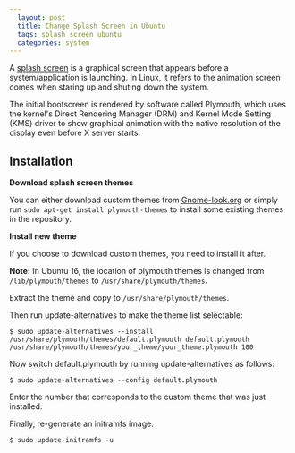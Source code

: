 ```yaml
---
  layout: post
  title: Change Splash Screen in Ubuntu
  tags: splash screen ubuntu
  categories: system
---
```


A [splash screen](https://en.wikipedia.org/wiki/Splash_screen) is a graphical screen that appears before a system/application is launching. <!--excerpt-->In Linux, it refers to the animation screen comes when staring up and shuting down the system.

The initial bootscreen is rendered by software called Plymouth, which uses the kernel's Direct Rendering Manager (DRM) and Kernel Mode Setting (KMS) driver to show graphical animation with the native resolution of the display even before X server starts.

## Installation

**Download splash screen themes**

You can either download custom themes from [Gnome-look.org](https://www.gnome-look.org/browse/cat/130/ord/latest/) or simply run `sudo apt-get install plymouth-themes` to install some existing themes in the repository.

**Install new theme**

If you choose to download custom themes, you need to install it after.

**Note:** In Ubuntu 16, the location of plymouth themes is changed from `/lib/plymouth/themes` to `/usr/share/plymouth/themes`.

Extract the theme and copy to `/usr/share/plymouth/themes`.

Then run update-alternatives to make the theme list selectable:

```
$ sudo update-alternatives --install /usr/share/plymouth/themes/default.plymouth default.plymouth /usr/share/plymouth/themes/your_theme/your_theme.plymouth 100
```

Now switch default.plymouth by running update-alternatives as follows:

```
$ sudo update-alternatives --config default.plymouth
```

Enter the number that corresponds to the custom theme that was just installed.

Finally, re-generate an initramfs image:

```
$ sudo update-initramfs -u
```

